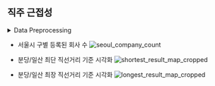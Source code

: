 ## 직주 근접성

<details>
<summary>Data Preprocessing</summary>
<div>

- 활용 데이터
    -  100대 기업 (24년 기준) 회사명 및 도로명 주소 데이터
    -  2024.10월 기준 아파트 실거래가 데이터
    -  전국 지하철 역 위치 데이터
      
- 진행방식
    - 100대 기업 (24년 기준) 회사명 및 도로명 주소 데이터 
      - 서울시에 위치한 회사로 1차 필터링
      - 1차 필터링된 회사 기반, 구별로 순위 설정
      - 1~5위에 해당하는 구의 회사들로 2차 필터링
      - 필터링된 회사들의 도로명 주소 기반 위도-경도 데이터 수집 (API 및 라이브러리 이용)
      - 구별로 회사들 Grouping 후, `위도-경도 기반 회사들 간 중간지점` 도출
     
    - 2024.10월 기준 아파트 실거래가 데이터, 전국 지하철 역 위치 데이터
      - 분당 및 일산 신도시에 위치하는 아파트 및 지하철 역 데이터 1차 필터링
      - 필터링된 데이터들에 대해 위도-경도 데이터 수집 (API 및 라이브러리 이용)
      - haversine을 활용한 지하철 역과 아파트 간 `직선거리` 도출 후, 역 별 최소 거리 3순위에 속하는 아파트들 2차 필터링
      - 필터링된 아파트 - `위도-경도 기반 회사들 간 중간지점` 간 직선거리 도출
      - 필터링된 아파트 - `위도-경도 기반 회사들 간 중간지점` 간 KAKAO Mobility API를 활용한 평일 미래운행정보 (241202~241206) 시간대별 수집
      - 수집된 미래운행정보 데이터 내 소요시간 및 이동 거리 도출 후 평균

- 원시 데이터 테이블 예시 (Filtering 후 67개 기업)

    | Name         | Address                                       | Latitude       | Longitude       |
    |--------------|-----------------------------------------------|----------------|-----------------|
    | LG에너지솔루션 | 서울특별시 영등포구 여의대로 108 (여의도동)         | 37.5251913154781 | 126.929112756574 |
    | LG화학        | 서울특별시 영등포구 여의대로 128                  | 37.5279271045092 | 126.929241174348 |

</div>
</details>

- 서울시 구별 등록된 회사 수
    ![seoul_company_count](https://github.com/user-attachments/assets/146cea31-3a44-4888-80e4-7dbee472c47b)

- 분당/일산 최단 직선거리 기준 시각화
    ![shortest_result_map_cropped](https://github.com/user-attachments/assets/6f8cd8fd-017e-4dde-9466-18e5a96f0a11)

- 분당/일산 최장 직선거리 기준 시각화
    ![longest_result_map_cropped](https://github.com/user-attachments/assets/b018adf8-3c5d-4177-9309-d8ab415a190e)
